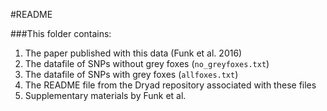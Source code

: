 #README

###This folder contains:

1. The paper published with this data (Funk et al. 2016)  
2. The datafile of SNPs without grey foxes (`no_greyfoxes.txt`)  
3. The datafile of SNPs with grey foxes (`allfoxes.txt`)
4. The README file from the Dryad repository associated with these files
5. Supplementary materials by Funk et al. 